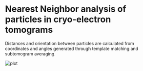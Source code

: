 # Nearest Neighbor analysis of particles in cryo-electron tomograms

Distances and orientation between particles are calculated from coordinates and angles generated through template matching and subtomogram averaging.

![plot](https://github.com/Phaips/Rbc_NN_analysis/assets/103127272/e0db9767-50ef-445f-abda-4956c62d2693)
